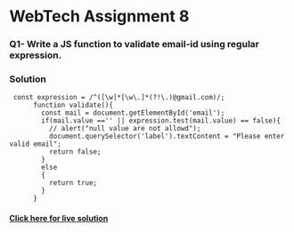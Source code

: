 # WebTech Assignment 8
### Q1- Write a JS function to validate email-id using regular expression.
### Solution 
```
 const expression = /^([\w]*[\w\.]*(?!\.)@gmail.com)/;
      function validate(){
        const mail = document.getElementById('email');
        if(mail.value =='' || expression.test(mail.value) == false){
          // alert("null value are not allowd");
          document.querySelector('label').textContent = "Please enter valid email";
          return false;
        }
        else
        {
          return true;
        }
      }
```
#### [Click here for live solution](https://sandesh-at-git.github.io/WebTech-Assn8-Que-1/)
